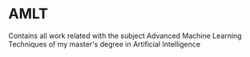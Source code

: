 # AMLT
Contains all work related with the subject Advanced Machine Learning Techniques of my master's degree in Artificial Intelligence

